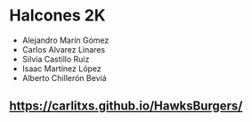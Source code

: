 # Halcones 2K
- Alejandro Marín Gómez
- Carlos Alvarez Linares
- Silvia Castillo Ruiz
- Isaac Martínez López
- Alberto Chillerón Beviá

## https://carlitxs.github.io/HawksBurgers/
